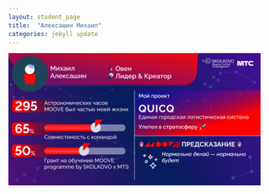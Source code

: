 ```yaml
---
layout: student_page
title:  "Алексашин Михаил"
categories: jekyll update
---
```

<img class="img-fluid" src="/img/posts/Алексашин Михаил.png" alt="moove-2">
